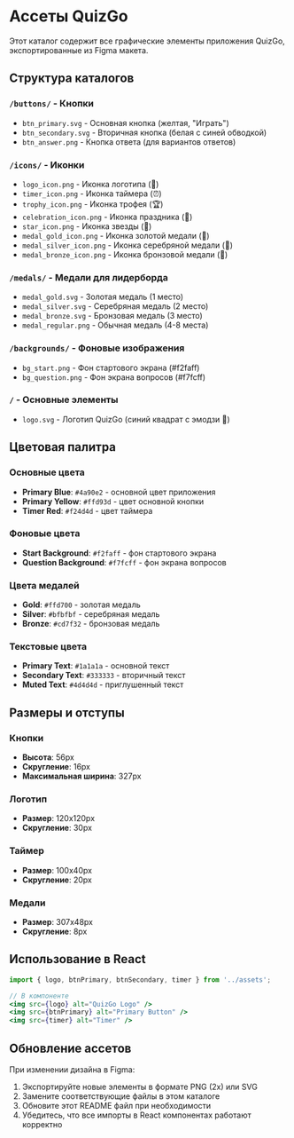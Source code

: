 # Ассеты QuizGo

Этот каталог содержит все графические элементы приложения QuizGo, экспортированные из Figma макета.

## Структура каталогов

### `/buttons/` - Кнопки
- `btn_primary.svg` - Основная кнопка (желтая, "Играть")
- `btn_secondary.svg` - Вторичная кнопка (белая с синей обводкой)
- `btn_answer.png` - Кнопка ответа (для вариантов ответов)

### `/icons/` - Иконки
- `logo_icon.png` - Иконка логотипа (🎯)
- `timer_icon.png` - Иконка таймера (⏰)
- `trophy_icon.png` - Иконка трофея (🏆)
- `celebration_icon.png` - Иконка праздника (🎉)
- `star_icon.png` - Иконка звезды (🌟)
- `medal_gold_icon.png` - Иконка золотой медали (🥇)
- `medal_silver_icon.png` - Иконка серебряной медали (🥈)
- `medal_bronze_icon.png` - Иконка бронзовой медали (🥉)

### `/medals/` - Медали для лидерборда
- `medal_gold.svg` - Золотая медаль (1 место)
- `medal_silver.svg` - Серебряная медаль (2 место)
- `medal_bronze.svg` - Бронзовая медаль (3 место)
- `medal_regular.png` - Обычная медаль (4-8 места)

### `/backgrounds/` - Фоновые изображения
- `bg_start.png` - Фон стартового экрана (#f2faff)
- `bg_question.png` - Фон экрана вопросов (#f7fcff)

### `/` - Основные элементы
- `logo.svg` - Логотип QuizGo (синий квадрат с эмодзи 🎯)

## Цветовая палитра

### Основные цвета
- **Primary Blue**: `#4a90e2` - основной цвет приложения
- **Primary Yellow**: `#ffd93d` - цвет основной кнопки
- **Timer Red**: `#f24d4d` - цвет таймера

### Фоновые цвета
- **Start Background**: `#f2faff` - фон стартового экрана
- **Question Background**: `#f7fcff` - фон экрана вопросов

### Цвета медалей
- **Gold**: `#ffd700` - золотая медаль
- **Silver**: `#bfbfbf` - серебряная медаль
- **Bronze**: `#cd7f32` - бронзовая медаль

### Текстовые цвета
- **Primary Text**: `#1a1a1a` - основной текст
- **Secondary Text**: `#333333` - вторичный текст
- **Muted Text**: `#4d4d4d` - приглушенный текст

## Размеры и отступы

### Кнопки
- **Высота**: 56px
- **Скругление**: 16px
- **Максимальная ширина**: 327px

### Логотип
- **Размер**: 120x120px
- **Скругление**: 30px

### Таймер
- **Размер**: 100x40px
- **Скругление**: 20px

### Медали
- **Размер**: 307x48px
- **Скругление**: 8px

## Использование в React

```jsx
import { logo, btnPrimary, btnSecondary, timer } from '../assets';

// В компоненте
<img src={logo} alt="QuizGo Logo" />
<img src={btnPrimary} alt="Primary Button" />
<img src={timer} alt="Timer" />
```

## Обновление ассетов

При изменении дизайна в Figma:
1. Экспортируйте новые элементы в формате PNG (2x) или SVG
2. Замените соответствующие файлы в этом каталоге
3. Обновите этот README файл при необходимости
4. Убедитесь, что все импорты в React компонентах работают корректно
